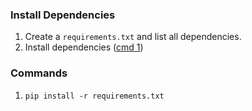### Install Dependencies

1. Create a `requirements.txt` and list all dependencies.
2. Install dependencies ([cmd 1](#commands))

### Commands

1. `pip install -r requirements.txt`
